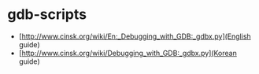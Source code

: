 gdb-scripts
===========

* [http://www.cinsk.org/wiki/En:_Debugging_with_GDB:_gdbx.py](English guide)
* [http://www.cinsk.org/wiki/Debugging_with_GDB:_gdbx.py](Korean guide)

